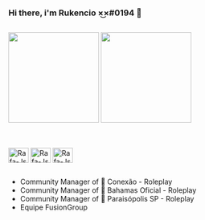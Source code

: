 ### Hi there, i'm Rukencio ×͜×#0194 👋

##

<div>
  <img height="180em" src="https://github-readme-stats.vercel.app/api?username=Rukencio&show_icons=true&theme=radical" />
  <img height="180em" src="https://github-readme-stats.vercel.app/api/top-langs/?username=anuraghazra&layout=compact&theme=radical" />
</div>

##

<div style="display: inline_block"><br>
  <img align="center" alt="Rafa-Js" height="30" width="40" src="https://cdn.jsdelivr.net/gh/devicons/devicon/icons/javascript/javascript-plain.svg">
  <img align="center" alt="Rafa-Js" height="30" width="40" src="https://cdn.jsdelivr.net/gh/devicons/devicon/icons/discordjs/discordjs-original.svg">
  <img align="center" alt="Rafa-Js" height="30" width="40" src="https://cdn.jsdelivr.net/gh/devicons/devicon/icons/lua/lua-original-wordmark.svg">
</div>

##

- Community Manager of 🥎 Conexão - Roleplay
- Community Manager of 🌴 Bahamas Oficial - Roleplay
- Community Manager of 💢 Paraisópolis SP - Roleplay
- Equipe FusionGroup

